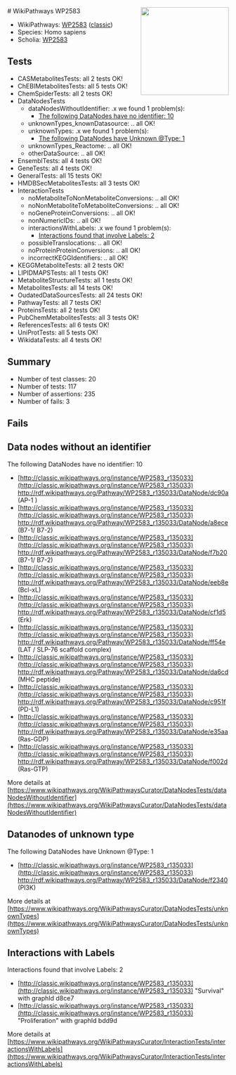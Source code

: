 <img style="float: right; width: 200px" src="https://upload.wikimedia.org/wikipedia/commons/thumb/8/83/Wplogo_with_text_500.png/640px-Wplogo_with_text_500.png" />
# WikiPathways WP2583

* WikiPathways: [WP2583](https://wikipathways.org/pathways/WP2583) ([classic](https://classic.wikipathways.org/instance/WP2583))
* Species: Homo sapiens
* Scholia: [WP2583](https://scholia.toolforge.org/wikipathways/WP2583)
## Tests
* CASMetabolitesTests: all 2 tests OK!
* ChEBIMetabolitesTests: all 5 tests OK!
* ChemSpiderTests: all 2 tests OK!
* DataNodesTests
    * dataNodesWithoutIdentifier: .x we found 1 problem(s):
        * [The following DataNodes have no identifier: 10](#8792c490)
    * unknownTypes_knownDatasource: .. all OK!
    * unknownTypes: .x we found 1 problem(s):
        * [The following DataNodes have Unknown @Type: 1](#839973df)
    * unknownTypes_Reactome: .. all OK!
    * otherDataSource: .. all OK!
* EnsemblTests: all 4 tests OK!
* GeneTests: all 4 tests OK!
* GeneralTests: all 15 tests OK!
* HMDBSecMetabolitesTests: all 3 tests OK!
* InteractionTests
    * noMetaboliteToNonMetaboliteConversions: .. all OK!
    * noNonMetaboliteToMetaboliteConversions: .. all OK!
    * noGeneProteinConversions: .. all OK!
    * nonNumericIDs: .. all OK!
    * interactionsWithLabels: .x we found 1 problem(s):
        * [Interactions found that involve Labels: 2](#630d2679)
    * possibleTranslocations: .. all OK!
    * noProteinProteinConversions: .. all OK!
    * incorrectKEGGIdentifiers: .. all OK!
* KEGGMetaboliteTests: all 2 tests OK!
* LIPIDMAPSTests: all 1 tests OK!
* MetaboliteStructureTests: all 1 tests OK!
* MetabolitesTests: all 14 tests OK!
* OudatedDataSourcesTests: all 24 tests OK!
* PathwayTests: all 7 tests OK!
* ProteinsTests: all 2 tests OK!
* PubChemMetabolitesTests: all 3 tests OK!
* ReferencesTests: all 6 tests OK!
* UniProtTests: all 5 tests OK!
* WikidataTests: all 4 tests OK!


## Summary

* Number of test classes: 20
* Number of tests: 117
* Number of assertions: 235
* Number of fails: 3

## Fails

<a name="8792c490" />

## Data nodes without an identifier

The following DataNodes have no identifier: 10

* [http://classic.wikipathways.org/instance/WP2583_r135033](http://classic.wikipathways.org/instance/WP2583_r135033) http://rdf.wikipathways.org/Pathway/WP2583_r135033/DataNode/dc90a (AP-1 )
* [http://classic.wikipathways.org/instance/WP2583_r135033](http://classic.wikipathways.org/instance/WP2583_r135033) http://rdf.wikipathways.org/Pathway/WP2583_r135033/DataNode/a8ece (B7-1/ B7-2)
* [http://classic.wikipathways.org/instance/WP2583_r135033](http://classic.wikipathways.org/instance/WP2583_r135033) http://rdf.wikipathways.org/Pathway/WP2583_r135033/DataNode/f7b20 (B7-1/ B7-2)
* [http://classic.wikipathways.org/instance/WP2583_r135033](http://classic.wikipathways.org/instance/WP2583_r135033) http://rdf.wikipathways.org/Pathway/WP2583_r135033/DataNode/eeb8e (Bcl-xL)
* [http://classic.wikipathways.org/instance/WP2583_r135033](http://classic.wikipathways.org/instance/WP2583_r135033) http://rdf.wikipathways.org/Pathway/WP2583_r135033/DataNode/cf1d5 (Erk)
* [http://classic.wikipathways.org/instance/WP2583_r135033](http://classic.wikipathways.org/instance/WP2583_r135033) http://rdf.wikipathways.org/Pathway/WP2583_r135033/DataNode/ff54e (LAT / SLP-76 scaffold complex)
* [http://classic.wikipathways.org/instance/WP2583_r135033](http://classic.wikipathways.org/instance/WP2583_r135033) http://rdf.wikipathways.org/Pathway/WP2583_r135033/DataNode/da6cd (MHC
peptide)
* [http://classic.wikipathways.org/instance/WP2583_r135033](http://classic.wikipathways.org/instance/WP2583_r135033) http://rdf.wikipathways.org/Pathway/WP2583_r135033/DataNode/c951f (PD-L1)
* [http://classic.wikipathways.org/instance/WP2583_r135033](http://classic.wikipathways.org/instance/WP2583_r135033) http://rdf.wikipathways.org/Pathway/WP2583_r135033/DataNode/e35aa (Ras-GDP)
* [http://classic.wikipathways.org/instance/WP2583_r135033](http://classic.wikipathways.org/instance/WP2583_r135033) http://rdf.wikipathways.org/Pathway/WP2583_r135033/DataNode/f002d (Ras-GTP)


More details at [https://www.wikipathways.org/WikiPathwaysCurator/DataNodesTests/dataNodesWithoutIdentifier](https://www.wikipathways.org/WikiPathwaysCurator/DataNodesTests/dataNodesWithoutIdentifier)

<a name="839973df" />

## Datanodes of unknown type

The following DataNodes have Unknown @Type: 1

* [http://classic.wikipathways.org/instance/WP2583_r135033](http://classic.wikipathways.org/instance/WP2583_r135033) http://rdf.wikipathways.org/Pathway/WP2583_r135033/DataNode/f2340 (PI3K)


More details at [https://www.wikipathways.org/WikiPathwaysCurator/DataNodesTests/unknownTypes](https://www.wikipathways.org/WikiPathwaysCurator/DataNodesTests/unknownTypes)

<a name="630d2679" />

## Interactions with Labels

Interactions found that involve Labels: 2

* [http://classic.wikipathways.org/instance/WP2583_r135033](http://classic.wikipathways.org/instance/WP2583_r135033) "Survival" with graphId d8ce7
* [http://classic.wikipathways.org/instance/WP2583_r135033](http://classic.wikipathways.org/instance/WP2583_r135033) "Proliferation" with graphId bdd9d


More details at [https://www.wikipathways.org/WikiPathwaysCurator/InteractionTests/interactionsWithLabels](https://www.wikipathways.org/WikiPathwaysCurator/InteractionTests/interactionsWithLabels)

